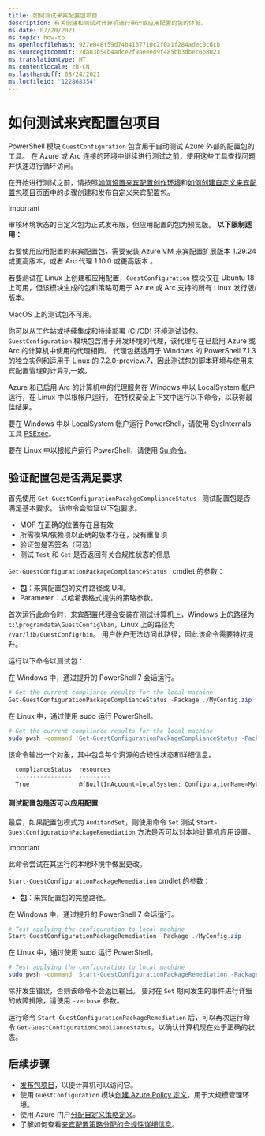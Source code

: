 ```yaml
---
title: 如何测试来宾配置包项目
description: 有关创建和测试对计算机进行审计或应用配置的包的体验。
ms.date: 07/20/2021
ms.topic: how-to
ms.openlocfilehash: 927e048f59d74b4137710c2f0a1f284adec0cdcb
ms.sourcegitcommit: 2da83b54b4adce2f9aeeed9f485bb3dbec6b8023
ms.translationtype: HT
ms.contentlocale: zh-CN
ms.lasthandoff: 08/24/2021
ms.locfileid: "122868354"
---
```

# <a name="how-to-test-guest-configuration-package-artifacts"></a>如何测试来宾配置包项目

PowerShell 模块 `GuestConfiguration` 包含用于自动测试 Azure 外部的配置包的工具。 在 Azure 或 Arc 连接的环境中继续进行测试之前，使用这些工具查找问题并快速进行循环访问。

在开始进行测试之前，请按照[如何设置来宾配置创作环境](./guest-configuration-create-setup.md)和[如何创建自定义来宾配置包项目](./guest-configuration-create.md)页面中的步骤创建和发布自定义来宾配置包。

> [!IMPORTANT]
> 审核环境状态的自定义包为正式发布版，但应用配置的包为预览版。 **以下限制适用：**
> 
> 若要使用应用配置的来宾配置包，需要安装 Azure VM 来宾配置扩展版本 1.29.24 或更高版本，或者 Arc 代理 1.10.0 或更高版本 。
> 
> 若要测试在 Linux 上创建和应用配置，`GuestConfiguration` 模块仅在 Ubuntu 18 上可用，但该模块生成的包和策略可用于 Azure 或 Arc 支持的所有 Linux 发行版/版本。
>
> MacOS 上的测试包不可用。

你可以从工作站或持续集成和持续部署 (CI/CD) 环境测试该包。  `GuestConfiguration` 模块包含用于开发环境的代理，该代理与在已启用 Azure 或 Arc 的计算机中使用的代理相同。 代理包括适用于 Windows 的 PowerShell 7.1.3 的独立实例和适用于 Linux 的 7.2.0-preview.7，因此测试包的脚本环境与使用来宾配置管理的计算机一致。

Azure 和已启用 Arc 的计算机中的代理服务在 Windows 中以 LocalSystem 帐户运行，在 Linux 中以根帐户运行。 在特权安全上下文中运行以下命令，以获得最佳结果。

要在 Windows 中以 LocalSystem 帐户运行 PowerShell，请使用 SysInternals 工具 [PSExec](/sysinternals/downloads/psexec)。

要在 Linux 中以根帐户运行 PowerShell，请使用 [Su 命令](https://manpages.ubuntu.com/manpages/man1/su.1.html)。

## <a name="validate-the-configuration-package-meets-requirements"></a>验证配置包是否满足要求

首先使用 `Get-GuestConfigurationPacakgeComplianceStatus ` 测试配置包是否满足基本要求。 该命令会验证以下包要求。

- MOF 在正确的位置存在且有效
- 所需模块/依赖项以正确的版本存在，没有重复项
- 验证包是否签名（可选）
- 测试 `Test` 和 `Get` 是否返回有关合规性状态的信息

`Get-GuestConfigurationPackageComplianceStatus ` cmdlet 的参数：

- **包**：来宾配置包的文件路径或 URI。
- Parameter：以哈希表格式提供的策略参数。

首次运行此命令时，来宾配置代理会安装在测试计算机上，Windows 上的路径为 `c:\programdata\GuestConfig\bin`，Linux 上的路径为 `/var/lib/GuestConfig/bin`。 用户帐户无法访问此路径，因此该命令需要特权提升。

运行以下命令以测试包：

在 Windows 中，通过提升的 PowerShell 7 会话运行。

```powershell
# Get the current compliance results for the local machine
Get-GuestConfigurationPackageComplianceStatus -Package ./MyConfig.zip
```

在 Linux 中，通过使用 sudo 运行 PowerShell。

```bash
# Get the current compliance results for the local machine
sudo pwsh -command 'Get-GuestConfigurationPackageComplianceStatus -Package ./MyConfig.zip'
```

该命令输出一个对象，其中包含每个资源的合规性状态和详细信息。

```powershell
  complianceStatus  resources
  ----------------  ---------
  True              @{BuiltInAccount=localSystem; ConfigurationName=MyConfig; Credential=; Dependencies=System.Obje…
```

#### <a name="test-the-configuration-package-can-apply-a-configuration"></a>测试配置包是否可以应用配置

最后，如果配置包模式为 `AuditandSet`，则使用命令 `Set` 测试 `Start-GuestConfigurationPackageRemediation` 方法是否可以对本地计算机应用设置。

> [!IMPORTANT]
> 此命令尝试在其运行的本地环境中做出更改。

`Start-GuestConfigurationPackageRemediation` cmdlet 的参数：

- **包**：来宾配置包的完整路径。

在 Windows 中，通过提升的 PowerShell 7 会话运行。

```powershell
# Test applying the configuration to local machine
Start-GuestConfigurationPackageRemediation -Package ./MyConfig.zip
```

在 Linux 中，通过使用 sudo 运行 PowerShell。

```bash
# Test applying the configuration to local machine
sudo pwsh -command 'Start-GuestConfigurationPackageRemediation -Package ./MyConfig.zip'
```

除非发生错误，否则该命令不会返回输出。 要对在 `Set` 期间发生的事件进行详细的故障排除，请使用 `-verbose` 参数。

运行命令 `Start-GuestConfigurationPackageRemediation` 后，可以再次运行命令 `Get-GuestConfigurationComplianceStatus`，以确认计算机现在处于正确的状态。

## <a name="next-steps"></a>后续步骤

- [发布包项目](./guest-configuration-create-publish.md)，以便计算机可以访问它。
- 使用 `GuestConfiguration` 模块[创建 Azure Policy 定义](./guest-configuration-create-definition.md)，用于大规模管理环境。
- 使用 Azure 门户[分配自定义策略定义](../assign-policy-portal.md)。
- 了解如何查看[来宾配置策略分配的合规性详细信息](./determine-non-compliance.md#compliance-details-for-guest-configuration)。
